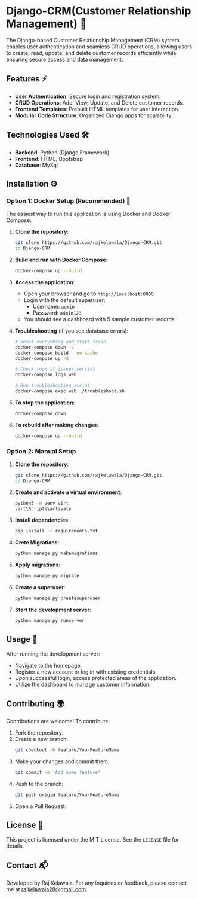# Django-CRM(Customer Relationship Management) 🚀

The Django-based Customer Relationship Management (CRM) system enables user authentication and seamless CRUD operations, allowing users to create, read, update, and delete customer records efficiently while ensuring secure access and data management.

## Features ⚡

- **User Authentication**: Secure login and registration system.
- **CRUD Operations**: Add, View, Update, and Delete customer records.
- **Frontend Templates**: Prebuilt HTML templates for user interaction.
- **Modular Code Structure**: Organized Django apps for scalability.

## Technologies Used 🛠️

- **Backend**: Python (Django Framework)
- **Frontend**: HTML, Bootstrap
- **Database**: MySql
  
## Installation ⚙️

### Option 1: Docker Setup (Recommended) 🐳

The easiest way to run this application is using Docker and Docker Compose:

1. **Clone the repository**:
   ```bash
   git clone https://github.com/rajkelawala/Django-CRM.git
   cd Django-CRM
   ```

2. **Build and run with Docker Compose**:
   ```bash
   docker-compose up --build
   ```

3. **Access the application**:
   - Open your browser and go to `http://localhost:8000`
   - Login with the default superuser:
     - Username: `admin`
     - Password: `admin123`
   - You should see a dashboard with 5 sample customer records

4. **Troubleshooting** (if you see database errors):
   ```bash
   # Reset everything and start fresh
   docker-compose down -v
   docker-compose build --no-cache
   docker-compose up -d
   
   # Check logs if issues persist
   docker-compose logs web
   
   # Run troubleshooting script
   docker-compose exec web ./troubleshoot.sh
   ```

5. **To stop the application**:
   ```bash
   docker-compose down
   ```

6. **To rebuild after making changes**:
   ```bash
   docker-compose up --build
   ```

### Option 2: Manual Setup

1. **Clone the repository**:

   ```bash
   git clone https://github.com/rajkelawala/Django-CRM.git
   cd Django-CRM
   ```

2. **Create and activate a virtual environment**:

   ```bash
   python3 -m venv virt
   virt\Scripts\activate
   ```

3. **Install dependencies**:

   ```bash
   pip install -r requirements.txt
   ```

4. **Crete Migrations**:
   ```bash
   python manage.py makemigrations
   ```
   
5. **Apply migrations**:

   ```bash
   python manage.py migrate
   ```

6. **Create a superuser**:

   ```bash
   python manage.py createsuperuser
   ```

7. **Start the development server**:

   ```bash
   python manage.py runserver
   ```

## Usage 🎯

After running the development server:

- Navigate to the homepage.
- Register a new account or log in with existing credentials.
- Upon successful login, access protected areas of the application.
- Utilize the dashboard to manage customer information.

## Contributing 🌍

Contributions are welcome! To contribute:

1. Fork the repository.
2. Create a new branch:
   ```bash
   git checkout -b feature/YourFeatureName
   ```
3. Make your changes and commit them:
   ```bash
   git commit -m 'Add some feature'
   ```
4. Push to the branch:
   ```bash
   git push origin feature/YourFeatureName
   ```
5. Open a Pull Request.

## License 📄

This project is licensed under the MIT License. See the `LICENSE` file for details.

## Contact 📬

Developed by Raj Kelawala. For any inquiries or feedback, please contact me at [rajkelawala28@gmail.com](mailto:rajkelawala28@gmail.com).
